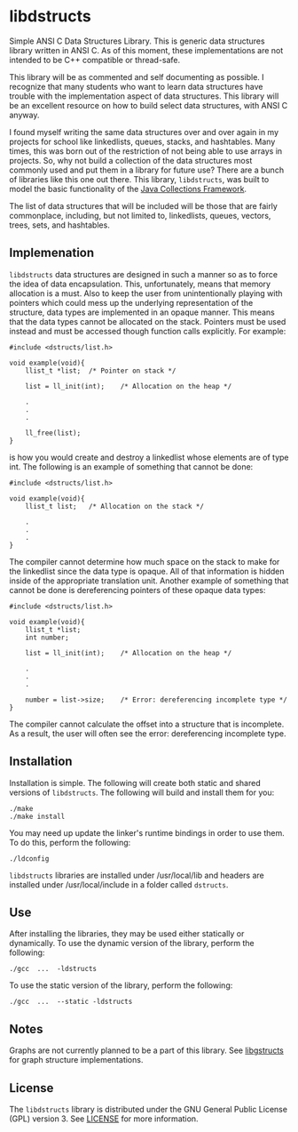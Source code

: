 libdstructs
===========
Simple ANSI C Data Structures Library. This is generic data structures library
written in ANSI C. As of this moment, these implementations are not intended to
be C++ compatible or thread-safe.

This library will be as commented and self documenting as possible. I recognize
that many students who want to learn data structures have trouble with the
implementation aspect of data structures. This library will be an excellent
resource on how to build select data structures, with ANSI C anyway.

I found myself writing the same data structures over and over again in my
projects for school like linkedlists, queues, stacks, and hashtables. Many
times, this was born out of the restriction of not being able to use arrays in
projects. So, why not build a collection of the data structures most commonly
used and put them in a library for future use? There are a bunch of libraries
like this one out there. This library, `libdstructs`, was built to model the
basic functionality of the
[Java Collections Framework](http://docs.oracle.com/javase/7/docs/technotes/guides/collections/).

The list of data structures that will be included will be those that are fairly
commonplace, including, but not limited to, linkedlists, queues, vectors,
trees, sets, and hashtables.


Implemenation
-------------
`libdstructs` data structures are designed in such a manner so as to force the
idea of data encapsulation. This, unfortunately, means that memory allocation
is a must. Also to keep the user from unintentionally playing with pointers
which could mess up the underlying representation of the structure, data types
are implemented in an opaque manner. This means that the data types cannot be
allocated on the stack. Pointers must be used instead and must be accessed
though function calls explicitly. For example:

	#include <dstructs/list.h>

	void example(void){
		llist_t *list;	/* Pointer on stack */

		list = ll_init(int);	/* Allocation on the heap */

		.
		.
		.

		ll_free(list);
	}

is how you would create and destroy a linkedlist whose elements are of type
int. The following is an example of something that cannot be done:

	#include <dstructs/list.h>

	void example(void){
		llist_t list;	/* Allocation on the stack */

		.
		.
		.
	}

The compiler cannot determine how much space on the stack to make for the
linkedlist since the data type is opaque. All of that information is hidden
inside of the appropriate translation unit. Another example of something that
cannot be done is dereferencing pointers of these opaque data types:

	#include <dstructs/list.h>

	void example(void){
		llist_t *list;
		int number;

		list = ll_init(int);	/* Allocation on the heap */

		.
		.
		.

		number = list->size;	/* Error: dereferencing incomplete type */
	}

The compiler cannot calculate the offset into a structure that is incomplete.
As a result, the user will often see the error: dereferencing incomplete type.


Installation
------------
Installation is simple. The following will create both static and shared
versions of `libdstructs`. The following will build and install them for you:

	./make
	./make install

You may need up update the linker's runtime bindings in order to use them. To
do this, perform the following:

	./ldconfig

`libdstructs` libraries are installed under /usr/local/lib and headers are
installed under /usr/local/include in a folder called `dstructs`.


Use
---
After installing the libraries, they may be used either statically or
dynamically. To use the dynamic version of the library, perform the following:

	./gcc  ...  -ldstructs

To use the static version of the library, perform the following:

	./gcc  ...  --static -ldstructs


Notes
-----
Graphs are not currently planned to be a part of this library. See
[libgstructs](https://github.com/bezeredi/libgstructs) for graph structure
implementations.


License
-------
The `libdstructs` library is distributed under the GNU General Public License
(GPL) version 3. See
[LICENSE](https://github.com/bezeredi/libdstructs/blob/master/LICENSE) for more
information.

